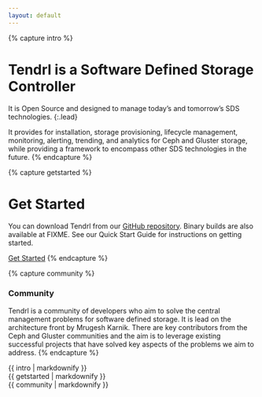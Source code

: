 ```yaml
---
layout: default
---
```


{% capture intro %}
# Tendrl is a Software Defined Storage Controller

It is Open Source and designed to manage today’s and tomorrow’s SDS technologies. 
{:.lead}

It provides for installation, storage provisioning, lifecycle management, monitoring, alerting, trending, and analytics for Ceph and Gluster storage, while providing a framework to encompass other SDS technologies in the future.
{% endcapture %}


{% capture getstarted %}
# Get Started

You can download Tendrl from our [GitHub repository](http://github.com/Tendrl). Binary builds are also available at FIXME. See our Quick Start Guide for instructions on getting started.

[Get Started](/documentation/quickstart)
{% endcapture %}


{% capture community %}
### Community

Tendrl is a community of developers who aim to solve the central management problems for software defined storage. It is lead on the architecture front by Mrugesh Karnik. There are key contributors from the Ceph and Gluster communities and the aim is to leverage existing successful projects that have solved key aspects of the problems we aim to address.
{% endcapture %}


<div class="frontpage">
  <div class="mission mission-text intro">{{ intro | markdownify }}</div>
  <div class="getstarted">{{ getstarted | markdownify }}</div>
  <div class="community">{{ community | markdownify }}</div>
</div>

